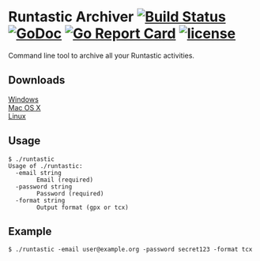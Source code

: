 # Runtastic Archiver [![Build Status](https://travis-ci.org/Metalnem/runtastic.svg?branch=master)](https://travis-ci.org/Metalnem/runtastic) [![GoDoc](https://godoc.org/github.com/metalnem/runtastic?status.svg)](http://godoc.org/github.com/metalnem/runtastic) [![Go Report Card](https://goreportcard.com/badge/github.com/metalnem/runtastic)](https://goreportcard.com/report/github.com/metalnem/runtastic) [![license](https://img.shields.io/badge/license-MIT-blue.svg?style=flat)](https://raw.githubusercontent.com/metalnem/runtastic/master/LICENSE)
Command line tool to archive all your Runtastic activities.

## Downloads

[Windows](https://github.com/Metalnem/runtastic/releases/download/v2.0.1/runtastic-win64-2.0.1.zip)  
[Mac OS X](https://github.com/Metalnem/runtastic/releases/download/v2.0.1/runtastic-darwin64-2.0.1.zip)  
[Linux](https://github.com/Metalnem/runtastic/releases/download/v2.0.1/runtastic-linux64-2.0.1.zip)

## Usage

```
$ ./runtastic
Usage of ./runtastic:
  -email string
    	Email (required)
  -password string
    	Password (required)
  -format string
    	Output format (gpx or tcx)
```

## Example

```
$ ./runtastic -email user@example.org -password secret123 -format tcx
```
